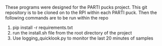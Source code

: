 These programs were designed for the PARTI pucks project. This git repository is to be cloned on to the RPI within each PARTI puck. Then the following commands are to be run within the repo

1. pip install -r requirements.txt
1. run the install.sh file from the root directory of the project
1. Use logging_quicklook.py to monitor the last 20 minutes of samples
